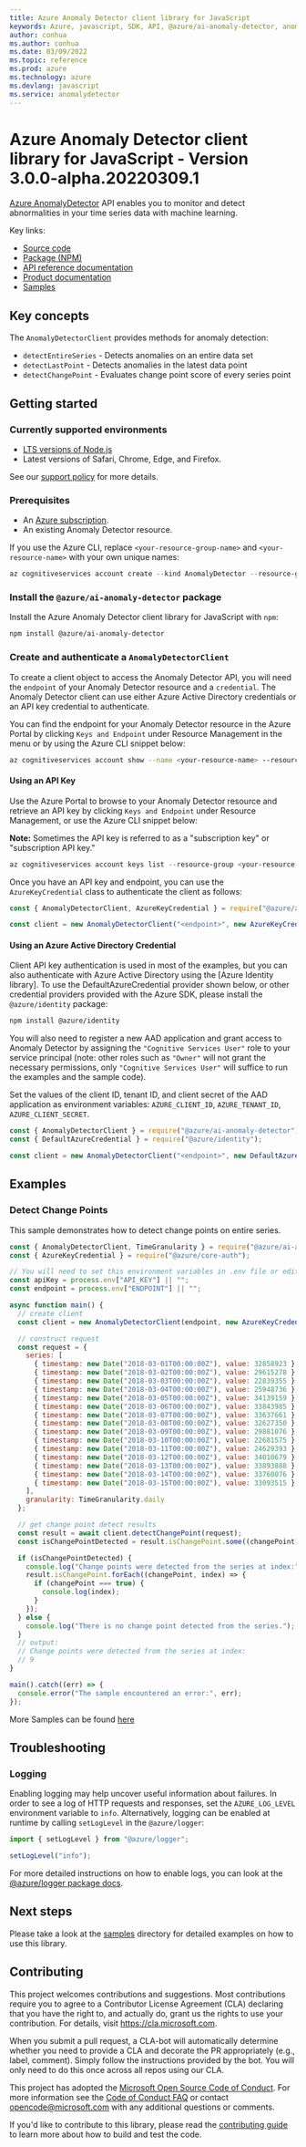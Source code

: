 ```yaml
---
title: Azure Anomaly Detector client library for JavaScript
keywords: Azure, javascript, SDK, API, @azure/ai-anomaly-detector, anomalydetector
author: conhua
ms.author: conhua
ms.date: 03/09/2022
ms.topic: reference
ms.prod: azure
ms.technology: azure
ms.devlang: javascript
ms.service: anomalydetector
---
```

# Azure Anomaly Detector client library for JavaScript - Version 3.0.0-alpha.20220309.1 


[Azure AnomalyDetector](https://azure.microsoft.com/services/cognitive-services/anomaly-detector/) API enables you to monitor and detect abnormalities in your time series data with machine learning.

Key links:
- [Source code](https://github.com/Azure/azure-sdk-for-js/blob/main/sdk/anomalydetector/ai-anomaly-detector/)
- [Package (NPM)](https://www.npmjs.com/package/@azure/ai-anomaly-detector)
- [API reference documentation](https://docs.microsoft.com/javascript/api/@azure/ai-anomaly-detector)
- [Product documentation](https://docs.microsoft.com/azure/cognitive-services/anomaly-detector/)
- [Samples](https://github.com/Azure/azure-sdk-for-js/tree/main/sdk/anomalydetector/ai-anomaly-detector/samples)

## Key concepts

The `AnomalyDetectorClient` provides methods for anomaly detection:

- `detectEntireSeries` - Detects anomalies on an entire data set
- `detectLastPoint` - Detects anomalies in the latest data point
- `detectChangePoint` - Evaluates change point score of every series point

## Getting started

### Currently supported environments

- [LTS versions of Node.js](https://nodejs.org/about/releases/)
- Latest versions of Safari, Chrome, Edge, and Firefox.

See our [support policy](https://github.com/Azure/azure-sdk-for-js/blob/main/SUPPORT.md) for more details.

### Prerequisites

- An [Azure subscription](https://azure.microsoft.com/free/).
- An existing Anomaly Detector resource.

If you use the Azure CLI, replace `<your-resource-group-name>` and `<your-resource-name>` with your own unique names:

```PowerShell
az cognitiveservices account create --kind AnomalyDetector --resource-group <your-resource-group-name> --name <your-resource-name>
```

### Install the `@azure/ai-anomaly-detector` package

Install the Azure Anomaly Detector client library for JavaScript with `npm`:

```bash
npm install @azure/ai-anomaly-detector
```

### Create and authenticate a `AnomalyDetectorClient`

To create a client object to access the Anomaly Detector API, you will need the `endpoint` of your Anomaly Detector resource and a `credential`. The Anomaly Detector client can use either Azure Active Directory credentials or an API key credential to authenticate.

You can find the endpoint for your Anomaly Detector resource in the Azure Portal by clicking `Keys and Endpoint` under Resource Management in the menu or by using the Azure CLI snippet below:

```bash
az cognitiveservices account show --name <your-resource-name> --resource-group <your-resource-group-name> --query "endpoint"
```

#### Using an API Key

Use the Azure Portal to browse to your Anomaly Detector resource and retrieve an API key by clicking `Keys and Endpoint` under Resource Management, or use the Azure CLI snippet below:

**Note:** Sometimes the API key is referred to as a "subscription key" or "subscription API key."

```PowerShell
az cognitiveservices account keys list --resource-group <your-resource-group-name> --name <your-resource-name>
```

Once you have an API key and endpoint, you can use the `AzureKeyCredential` class to authenticate the client as follows:

```js
const { AnomalyDetectorClient, AzureKeyCredential } = require("@azure/ai-anomaly-detector");

const client = new AnomalyDetectorClient("<endpoint>", new AzureKeyCredential("<API key>"));
```

#### Using an Azure Active Directory Credential

Client API key authentication is used in most of the examples, but you can also authenticate with Azure Active Directory using the [Azure Identity library]. To use the DefaultAzureCredential provider shown below,
or other credential providers provided with the Azure SDK, please install the `@azure/identity` package:

```bash
npm install @azure/identity
```

You will also need to register a new AAD application and grant access to Anomaly Detector by assigning the `"Cognitive Services User"` role to your service principal (note: other roles such as `"Owner"` will not grant the necessary permissions, only `"Cognitive Services User"` will suffice to run the examples and the sample code).

Set the values of the client ID, tenant ID, and client secret of the AAD application as environment variables: `AZURE_CLIENT_ID`, `AZURE_TENANT_ID`, `AZURE_CLIENT_SECRET`.

```js
const { AnomalyDetectorClient } = require("@azure/ai-anomaly-detector");
const { DefaultAzureCredential } = require("@azure/identity");

const client = new AnomalyDetectorClient("<endpoint>", new DefaultAzureCredential());
```

## Examples

### Detect Change Points

This sample demonstrates how to detect change points on entire series.

```javascript
const { AnomalyDetectorClient, TimeGranularity } = require("@azure/ai-anomaly-detector");
const { AzureKeyCredential } = require("@azure/core-auth");

// You will need to set this environment variables in .env file or edit the following values
const apiKey = process.env["API_KEY"] || "";
const endpoint = process.env["ENDPOINT"] || "";

async function main() {
  // create client
  const client = new AnomalyDetectorClient(endpoint, new AzureKeyCredential(apiKey));

  // construct request
  const request = {
    series: [
      { timestamp: new Date("2018-03-01T00:00:00Z"), value: 32858923 },
      { timestamp: new Date("2018-03-02T00:00:00Z"), value: 29615278 },
      { timestamp: new Date("2018-03-03T00:00:00Z"), value: 22839355 },
      { timestamp: new Date("2018-03-04T00:00:00Z"), value: 25948736 },
      { timestamp: new Date("2018-03-05T00:00:00Z"), value: 34139159 },
      { timestamp: new Date("2018-03-06T00:00:00Z"), value: 33843985 },
      { timestamp: new Date("2018-03-07T00:00:00Z"), value: 33637661 },
      { timestamp: new Date("2018-03-08T00:00:00Z"), value: 32627350 },
      { timestamp: new Date("2018-03-09T00:00:00Z"), value: 29881076 },
      { timestamp: new Date("2018-03-10T00:00:00Z"), value: 22681575 },
      { timestamp: new Date("2018-03-11T00:00:00Z"), value: 24629393 },
      { timestamp: new Date("2018-03-12T00:00:00Z"), value: 34010679 },
      { timestamp: new Date("2018-03-13T00:00:00Z"), value: 33893888 },
      { timestamp: new Date("2018-03-14T00:00:00Z"), value: 33760076 },
      { timestamp: new Date("2018-03-15T00:00:00Z"), value: 33093515 }
    ],
    granularity: TimeGranularity.daily
  };

  // get change point detect results
  const result = await client.detectChangePoint(request);
  const isChangePointDetected = result.isChangePoint.some((changePoint) => changePoint);

  if (isChangePointDetected) {
    console.log("Change points were detected from the series at index:");
    result.isChangePoint.forEach((changePoint, index) => {
      if (changePoint === true) {
        console.log(index);
      }
    });
  } else {
    console.log("There is no change point detected from the series.");
  }
  // output:
  // Change points were detected from the series at index:
  // 9
}

main().catch((err) => {
  console.error("The sample encountered an error:", err);
});
```

More Samples can be found [here](https://github.com/Azure/azure-sdk-for-js/tree/main/sdk/anomalydetector/ai-anomaly-detector/samples)

## Troubleshooting

### Logging

Enabling logging may help uncover useful information about failures. In order to see a log of HTTP requests and responses, set the `AZURE_LOG_LEVEL` environment variable to `info`. Alternatively, logging can be enabled at runtime by calling `setLogLevel` in the `@azure/logger`:

```javascript
import { setLogLevel } from "@azure/logger";

setLogLevel("info");
```

For more detailed instructions on how to enable logs, you can look at the [@azure/logger package docs](https://github.com/Azure/azure-sdk-for-js/tree/main/sdk/core/logger).

## Next steps

Please take a look at the
[samples](https://github.com/Azure/azure-sdk-for-js/tree/main/sdk/anomalydetector/ai-anomaly-detector/samples)
directory for detailed examples on how to use this library.

## Contributing

This project welcomes contributions and suggestions. Most contributions require you to agree to a
Contributor License Agreement (CLA) declaring that you have the right to, and actually do, grant us
the rights to use your contribution. For details, visit https://cla.microsoft.com.

When you submit a pull request, a CLA-bot will automatically determine whether you need to provide
a CLA and decorate the PR appropriately (e.g., label, comment). Simply follow the instructions
provided by the bot. You will only need to do this once across all repos using our CLA.

This project has adopted the [Microsoft Open Source Code of Conduct](https://opensource.microsoft.com/codeofconduct/).
For more information see the [Code of Conduct FAQ](https://opensource.microsoft.com/codeofconduct/faq/) or
contact [opencode@microsoft.com](mailto:opencode@microsoft.com) with any additional questions or comments.

If you'd like to contribute to this library, please read the [contributing guide](https://github.com/Azure/azure-sdk-for-js/blob/main/CONTRIBUTING.md) to learn more about how to build and test the code.

